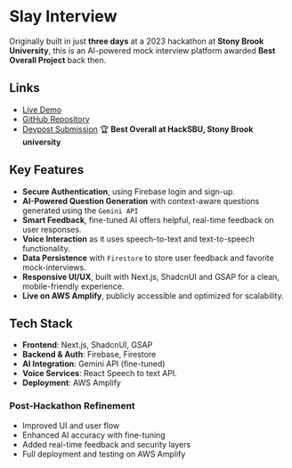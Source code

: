 # Slay Interview

Originally built in just **three days** at a 2023 hackathon at **Stony Brook University**, this is an AI-powered mock interview platform awarded **Best Overall Project** back then.

## Links

- [Live Demo](https://main.dp8j1r5isx3e7.amplifyapp.com/)  
- [GitHub Repository](https://github.com/mravaloarison/IT-something)  
- [Devpost Submission](https://devpost.com/software/hackyourinterview) 🏆 **Best Overall at HackSBU, Stony Brook university** 

## Key Features

- **Secure Authentication**, using Firebase login and sign-up.
- **AI-Powered Question Generation** with context-aware questions generated using the `Gemini API`
- **Smart Feedback**, fine-tuned AI offers helpful, real-time feedback on user responses.
- **Voice Interaction** as it uses speech-to-text and text-to-speech functionality.
- **Data Persistence** with `Firestore` to store user feedback and favorite mock-interviews.
- **Responsive UI/UX**, built with Next.js, ShadcnUI and GSAP for a clean, mobile-friendly experience.
- **Live on AWS Amplify**, publicly accessible and optimized for scalability.

## Tech Stack

-   **Frontend**: Next.js, ShadcnUI, GSAP
-   **Backend & Auth**: Firebase, Firestore
-   **AI Integration**: Gemini API (fine-tuned)
-   **Voice Services**: React Speech to text API.
-   **Deployment**: AWS Amplify

### Post-Hackathon Refinement

-   Improved UI and user flow
-   Enhanced AI accuracy with fine-tuning
-   Added real-time feedback and security layers
-   Full deployment and testing on AWS Amplify
